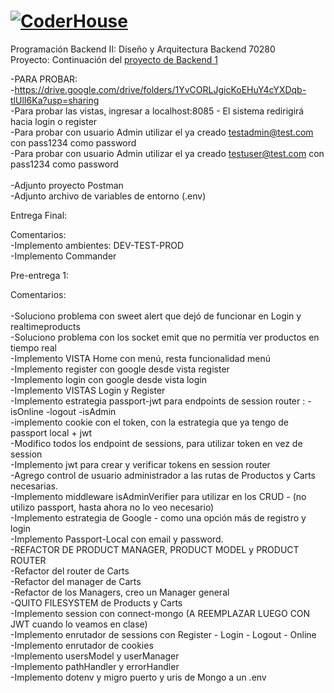 # [![CoderHouse](https://www.coderhouse.com/imgs/ch.svg)](https://www.coderhouse.com/)

Programación Backend II: Diseño y Arquitectura Backend 70280<br>
Proyecto: Continuación del [proyecto de Backend 1](https://github.com/agusrod9/Backend1-PE1.git)

-PARA PROBAR: <br>
-https://drive.google.com/drive/folders/1YvCORLJgicKoEHuY4cYXDqb-tlUlI6Ka?usp=sharing
<br>
-Para probar las vistas, ingresar a localhost:8085 - El sistema redirigirá hacia login o register<br>
-Para probar con usuario Admin utilizar el ya creado testadmin@test.com con pass1234 como password <br>
-Para probar con usuario Admin utilizar el ya creado testuser@test.com con pass1234 como password <br>
<br>
-Adjunto proyecto Postman <br>
-Adjunto archivo de variables de entorno (.env) <br>

Entrega Final:<br>

Comentarios: <br>
-Implemento ambientes: DEV-TEST-PROD<br>
-Implemento Commander<br>


Pre-entrega 1:<br>

Comentarios: <br>
<br>
-Soluciono problema con sweet alert que dejó de funcionar en Login y realtimeproducts<br>
-Soluciono problema con los socket emit que no permitía ver productos en tiempo real<br>
-Implemento VISTA Home con menú, resta funcionalidad menú<br>
-Implemento register con google desde vista register<br>
-Implemento login con google desde vista login<br>
-Implemento VISTAS Login y Register<br>
-Implemento estrategia passport-jwt para endpoints de session router : -isOnline -logout -isAdmin <br>
-implemento cookie con el token, con la estrategia que ya tengo de passport local + jwt<br>
-Modifico todos los endpoint de sessions, para utilizar token en vez de session<br>
-Implemento jwt para crear y verificar tokens en session router<br>
-Agrego control de usuario administrador a las rutas de Productos y Carts necesarias. <br>
-Implemento middleware isAdminVerifier para utilizar en los CRUD - (no utilizo passport, hasta ahora no lo veo necesario) <br>
-Implemento estrategia de Google - como una opción más de registro y login <br>
-Implemento Passport-Local con email y password.<br>
-REFACTOR DE PRODUCT MANAGER, PRODUCT MODEL y PRODUCT ROUTER <br>
-Refactor del router de Carts <br>
-Refactor del manager de Carts <br>
-Refactor de los Managers, creo un Manager general <br>
-QUITO FILESYSTEM de Products y Carts<br>
-Implemento session con connect-mongo (A REEMPLAZAR LUEGO CON JWT cuando lo veamos en clase) <br>
-Implemento enrutador de sessions con Register - Login - Logout - Online<br>
-Implemento enrutador de cookies <br>
-Implemento usersModel y userManager <br>
-Implemento pathHandler y errorHandler<br>
-Implemento dotenv y migro puerto y uris de Mongo a un .env